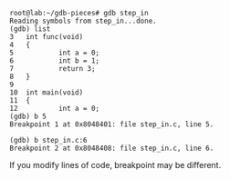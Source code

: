 
```
root@lab:~/gdb-pieces# gdb step_in 
Reading symbols from step_in...done.
(gdb) list
3	int func(void)
4	{
5			int a = 0;
6			int b = 1;
7			return 3;
8	}
9	
10	int main(void)
11	{
12			int a = 0;
(gdb) b 5
Breakpoint 1 at 0x8048401: file step_in.c, line 5.
```


```
(gdb) b step_in.c:6
Breakpoint 2 at 0x8048408: file step_in.c, line 6.
```

If you modify lines of code, breakpoint may be different.

